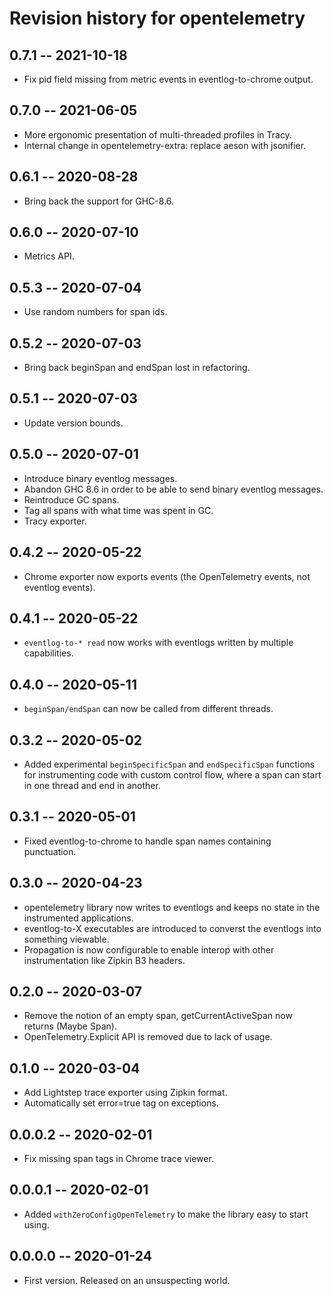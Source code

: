# Revision history for opentelemetry

## 0.7.1 -- 2021-10-18

* Fix pid field missing from metric events in eventlog-to-chrome output.

## 0.7.0 -- 2021-06-05

* More ergonomic presentation of multi-threaded profiles in Tracy.
* Internal change in opentelemetry-extra: replace aeson with jsonifier.

## 0.6.1 -- 2020-08-28

* Bring back the support for GHC-8.6.

## 0.6.0 -- 2020-07-10

* Metrics API.

## 0.5.3 -- 2020-07-04

* Use random numbers for span ids.

## 0.5.2 -- 2020-07-03

* Bring back beginSpan and endSpan lost in refactoring.

## 0.5.1 -- 2020-07-03

* Update version bounds.

## 0.5.0 -- 2020-07-01

* Introduce binary eventlog messages.
* Abandon GHC 8.6 in order to be able to send binary eventlog messages.
* Reintroduce GC spans.
* Tag all spans with what time was spent in GC.
* Tracy exporter.

## 0.4.2 -- 2020-05-22

* Chrome exporter now exports events (the OpenTelemetry events, not eventlog events).

## 0.4.1 -- 2020-05-22

* `eventlog-to-* read` now works with eventlogs written by multiple capabilities.

## 0.4.0 -- 2020-05-11

* `beginSpan/endSpan` can now be called from different threads.

## 0.3.2 -- 2020-05-02

* Added experimental `beginSpecificSpan` and `endSpecificSpan` functions for instrumenting
  code with custom control flow, where a span can start in one thread and end in another.

## 0.3.1 -- 2020-05-01

* Fixed eventlog-to-chrome to handle span names containing punctuation.

## 0.3.0 -- 2020-04-23

* opentelemetry library now writes to eventlogs and keeps no state in the instrumented applications.
* eventlog-to-X executables are introduced to converst the eventlogs into something viewable.
* Propagation is now configurable to enable interop with other instrumentation like Zipkin B3 headers.

## 0.2.0 -- 2020-03-07

* Remove the notion of an empty span, getCurrentActiveSpan now returns (Maybe Span).
* OpenTelemetry.Explicit API is removed due to lack of usage.

## 0.1.0 -- 2020-03-04

* Add Lightstep trace exporter using Zipkin format.
* Automatically set error=true tag on exceptions.

## 0.0.0.2 -- 2020-02-01

* Fix missing span tags in Chrome trace viewer.

## 0.0.0.1 -- 2020-02-01

* Added `withZeroConfigOpenTelemetry` to make the library easy to start using.

## 0.0.0.0 -- 2020-01-24

* First version. Released on an unsuspecting world.
